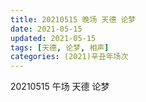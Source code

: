 ```yaml
---
title: 20210515 晚场 天德 论梦
date: 2021-05-15
updated: 2021-05-15
tags: [天德, 论梦, 相声] 
categories: (2021)辛丑年场次 
---
```

20210515 午场 天德 论梦





